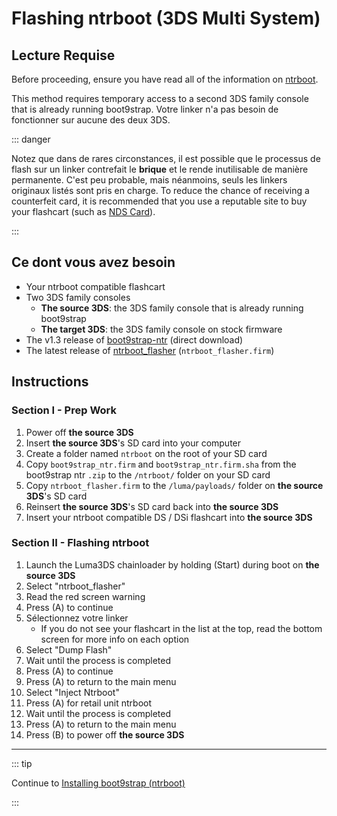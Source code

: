 # Flashing ntrboot (3DS Multi System)

## Lecture Requise

Before proceeding, ensure you have read all of the information on [ntrboot](ntrboot).

This method requires temporary access to a second 3DS family console that is already running boot9strap. Votre linker n'a pas besoin de fonctionner sur aucune des deux 3DS.

::: danger

Notez que dans de rares circonstances, il est possible que le processus de flash sur un linker contrefait le **brique** et le rende inutilisable de manière permanente. C'est peu probable, mais néanmoins, seuls les linkers originaux listés sont pris en charge. To reduce the chance of receiving a counterfeit card, it is recommended that you use a reputable site to buy your flashcart (such as [NDS Card](https://www.nds-card.com/)).

:::

## Ce dont vous avez besoin

- Your ntrboot compatible flashcart
- Two 3DS family consoles
  - **The source 3DS**: the 3DS family console that is already running boot9strap
  - **The target 3DS**: the 3DS family console on stock firmware
- The v1.3 release of [boot9strap-ntr](https://github.com/SciresM/boot9strap/releases/download/1.3/boot9strap-1.3-ntr.zip) (direct download)
- The latest release of [ntrboot_flasher](https://github.com/ntrteam/ntrboot_flasher/releases/latest) (`ntrboot_flasher.firm`)

## Instructions

### Section I - Prep Work

1. Power off **the source 3DS**
2. Insert **the source 3DS**'s SD card into your computer
3. Create a folder named `ntrboot` on the root of your SD card
4. Copy `boot9strap_ntr.firm` and `boot9strap_ntr.firm.sha` from the boot9strap ntr `.zip` to the `/ntrboot/` folder on your SD card
5. Copy `ntrboot_flasher.firm` to the `/luma/payloads/` folder on **the source 3DS**'s SD card
6. Reinsert **the source 3DS**'s SD card back into **the source 3DS**
7. Insert your ntrboot compatible DS / DSi flashcart into **the source 3DS**

### Section II - Flashing ntrboot

1. Launch the Luma3DS chainloader by holding (Start) during boot on **the source 3DS**
2. Select "ntrboot_flasher"
3. Read the red screen warning
4. Press (A) to continue
5. Sélectionnez votre linker
   - If you do not see your flashcart in the list at the top, read the bottom screen for more info on each option
6. Select "Dump Flash"
7. Wait until the process is completed
8. Press (A) to continue
9. Press (A) to return to the main menu
10. Select "Inject Ntrboot"
11. Press (A) for retail unit ntrboot
12. Wait until the process is completed
13. Press (A) to return to the main menu
14. Press (B) to power off **the source 3DS**

___

::: tip

Continue to [Installing boot9strap (ntrboot)](installing-boot9strap-\(ntrboot\))

:::
